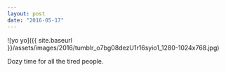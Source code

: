 ```yaml
---
layout: post
date: "2016-05-17"
---
```


![yo yo]({{ site.baseurl }}/assets/images/2016/tumblr_o7bg08dezU1r16syio1_1280-1024x768.jpg)

Dozy time for all the tired people.
